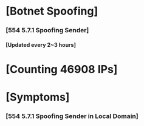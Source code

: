 # [Botnet Spoofing]
### [554 5.7.1 Spoofing Sender]
#### [Updated every 2~3 hours]

# [Counting 46908 IPs]

# [Symptoms] 
###   [554 5.7.1 Spoofing Sender in Local Domain]
